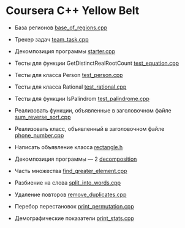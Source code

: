 # Coursera C++ Yellow Belt

- База регионов [base_of_regions.cpp](https://www.coursera.org/learn/c-plus-plus-yellow/programming/9CX0j/baza-rieghionov)

- Трекер задач [team_task.cpp](https://www.coursera.org/learn/c-plus-plus-yellow/programming/f9Art/triekier-zadach)

- Декомпозиция программы [starter.cpp](https://www.coursera.org/learn/c-plus-plus-yellow/programming/k6Xm2/diekompozitsiia-proghrammy)

- Тесты для функции GetDistinctRealRootCount [test_equation.cpp](https://www.coursera.org/learn/c-plus-plus-yellow/programming/T53NU/tiesty-dlia-funktsii-getdistinctrealrootcount)

- Тесты для класса Person [test_person.cpp](https://www.coursera.org/learn/c-plus-plus-yellow/programming/Ch20u/tiesty-dlia-klassa-person)

- Тесты для класса Rational [test_rational.cpp](https://www.coursera.org/learn/c-plus-plus-yellow/programming/KJ7Sh/tiesty-dlia-klassa-rational)

- Тесты для функции IsPalindrom [test_palindrome.cpp](https://www.coursera.org/learn/c-plus-plus-yellow/programming/Jzr59/tiesty-dlia-funktsii-ispalindrom)

- Реализовать функции, объявленные в заголовочном файле [sum_reverse_sort.cpp](https://www.coursera.org/learn/c-plus-plus-yellow/programming/FYcIz/riealizovat-funktsii-obiavliennyie-v-zagholovochnom-failie)

- Реализовать класс, объявленный в заголовочном файле [phone_number.cpp](https://www.coursera.org/learn/c-plus-plus-yellow/programming/7FjGE/riealizovat-klass-obiavliennyi-v-zagholovochnom-failie)

- Написать объявление класса [rectangle.h](https://www.coursera.org/learn/c-plus-plus-yellow/programming/GoiOm/napisat-obiavlieniie-klassa)

- Декомпозиция программы — 2 [decomposition](https://www.coursera.org/learn/c-plus-plus-yellow/programming/KNTkH/diekompozitsiia-proghrammy-2)

- Часть множества [find_greater_element.cpp](https://www.coursera.org/learn/c-plus-plus-yellow/programming/LSMnD/chast-mnozhiestva)

- Разбиение на слова [split_into_words.cpp](https://www.coursera.org/learn/c-plus-plus-yellow/programming/PAhKJ/razbiieniie-na-slova)

- Удаление повторов [remove_duplicates.cpp](https://www.coursera.org/learn/c-plus-plus-yellow/programming/ymAlt/udalieniie-povtorov)

- Перебор перестановок [print_permutation.cpp](https://www.coursera.org/learn/c-plus-plus-yellow/programming/H4uPd/pieriebor-pieriestanovok)

- Демографические показатели [print_stats.cpp](https://www.coursera.org/learn/c-plus-plus-yellow/programming/iFaYj/diemoghrafichieskiie-pokazatieli)


